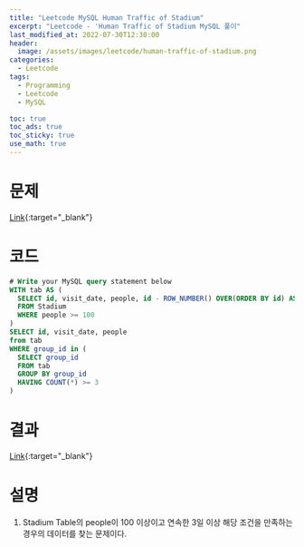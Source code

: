 ```yaml
---
title: "Leetcode MySQL Human Traffic of Stadium"
excerpt: "Leetcode - 'Human Traffic of Stadium MySQL 풀이"
last_modified_at: 2022-07-30T12:30:00
header:
  image: /assets/images/leetcode/human-traffic-of-stadium.png
categories:
  - Leetcode
tags:
  - Programming
  - Leetcode
  - MySQL

toc: true
toc_ads: true
toc_sticky: true
use_math: true
---
```

# 문제
[Link](https://leetcode.com/problems/human-traffic-of-stadium/){:target="_blank"}

# 코드
```sql
# Write your MySQL query statement below
WITH tab AS (
  SELECT id, visit_date, people, id - ROW_NUMBER() OVER(ORDER BY id) AS group_id
  FROM Stadium
  WHERE people >= 100 
)
SELECT id, visit_date, people
from tab 
WHERE group_id in (
  SELECT group_id
  FROM tab
  GROUP BY group_id
  HAVING COUNT(*) >= 3
)
```

# 결과
[Link](https://leetcode.com/submissions/detail/760995664/){:target="_blank"}

# 설명
1. Stadium Table의 people이 100 이상이고 연속한 3일 이상 해당 조건을 만족하는 경우의 데이터를 찾는 문제이다.